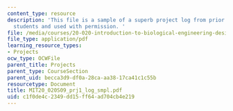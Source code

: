 ```yaml
---
content_type: resource
description: 'This file is a sample of a superb project log from prior year done by
  students and used with permission. '
file: /media/courses/20-020-introduction-to-biological-engineering-design-spring-2009/c1f0de4c2349dd15ff64ad704cb4e219_MIT20_020S09_prj1_log_smpl.pdf
file_type: application/pdf
learning_resource_types:
- Projects
ocw_type: OCWFile
parent_title: Projects
parent_type: CourseSection
parent_uid: becca3d9-df0a-28ca-aa38-17ca41c1c55b
resourcetype: Document
title: MIT20_020S09_prj1_log_smpl.pdf
uid: c1f0de4c-2349-dd15-ff64-ad704cb4e219
---
```


